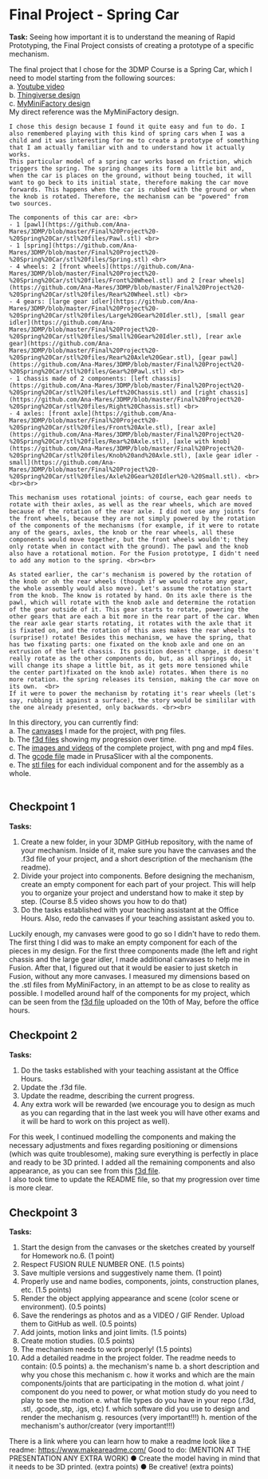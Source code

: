 # Final Project - Spring Car

<b>Task:</b> Seeing how important it is to understand the meaning of Rapid Prototyping, the
Final Project consists of creating a prototype of a specific mechanism.

The final project that I chose for the 3DMP Course is a Spring Car, which I need to model starting from the following sources: <br>
	a.	[Youtube video](https://www.youtube.com/watch?v=pX1OS6-TNw8&feature=youtu.be) <br>
	b.	[Thingiverse design](https://www.thingiverse.com/thing:3328754) <br>
	c.	[MyMiniFactory design](https://www.myminifactory.com/object/3d-print-dual-mode-spring-motor-rolling-chassis-26862) <br> 
	My direct reference was the MyMiniFactory design.
	
	I chose this design because I found it quite easy and fun to do. I also remembered playing with this kind of spring cars when I was a child and it was interesting for me to create a prototype of something that I am actually familiar with and to understand how it actually works.
	This particular model of a spring car works based on friction, which triggers the spring. The spring changes its form a little bit and, when the car is places on the ground, without being touched, it will want to go beck to its initial state, therefore making the car move forwards. This happens when the car is rubbed with the ground or when the knob is rotated. Therefore, the mechanism can be "powered" from two sources.
	
	The components of this car are: <br>
	- 1 [pawl](https://github.com/Ana-Mares/3DMP/blob/master/Final%20Project%20-%20Spring%20Car/stl%20files/Pawl.stl) <br>
	- 1 [spring](https://github.com/Ana-Mares/3DMP/blob/master/Final%20Project%20-%20Spring%20Car/stl%20files/Spring.stl) <br>
	- 4 wheels: 2 [front wheels](https://github.com/Ana-Mares/3DMP/blob/master/Final%20Project%20-%20Spring%20Car/stl%20files/Front%20Wheel.stl) and 2 [rear wheels](https://github.com/Ana-Mares/3DMP/blob/master/Final%20Project%20-%20Spring%20Car/stl%20files/Rear%20Wheel.stl) <br>
	- 4 gears: [large gear idler](https://github.com/Ana-Mares/3DMP/blob/master/Final%20Project%20-%20Spring%20Car/stl%20files/Large%20Gear%20Idler.stl), [small gear idler](https://github.com/Ana-Mares/3DMP/blob/master/Final%20Project%20-%20Spring%20Car/stl%20files/Small%20Gear%20Idler.stl), [rear axle gear](https://github.com/Ana-Mares/3DMP/blob/master/Final%20Project%20-%20Spring%20Car/stl%20files/Rear%20Axle%20Gear.stl), [gear pawl](https://github.com/Ana-Mares/3DMP/blob/master/Final%20Project%20-%20Spring%20Car/stl%20files/Gear%20Pawl.stl) <br>
	- 1 chassis made of 2 components: [left chassis](https://github.com/Ana-Mares/3DMP/blob/master/Final%20Project%20-%20Spring%20Car/stl%20files/Left%20Chassis.stl) and [right chassis](https://github.com/Ana-Mares/3DMP/blob/master/Final%20Project%20-%20Spring%20Car/stl%20files/Right%20Chassis.stl) <br>
	- 4 axles: [front axle](https://github.com/Ana-Mares/3DMP/blob/master/Final%20Project%20-%20Spring%20Car/stl%20files/Front%20Axle.stl), [rear axle](https://github.com/Ana-Mares/3DMP/blob/master/Final%20Project%20-%20Spring%20Car/stl%20files/Rear%20Axle.stl), [axle with knob](https://github.com/Ana-Mares/3DMP/blob/master/Final%20Project%20-%20Spring%20Car/stl%20files/Knob%20and%20Axle.stl), [axle gear idler - small](https://github.com/Ana-Mares/3DMP/blob/master/Final%20Project%20-%20Spring%20Car/stl%20files/Axle%20Gear%20Idler%20-%20Small.stl). <br><br><br>
	
	This mechanism uses rotational joints: of course, each gear needs to rotate with their axles, as well as the rear wheels, which are moved because of the rotation of the rear axle. I did not use any joints for the front wheels, because they are not simply powered by the rotation of the components of the mechanisms (for example, if it were to rotate any of the gears, axles, the knob or the rear wheels, all these components would move together, but the front wheels wouldn't; they only rotate when in contact with the ground). The pawl and the knob also have a rotational motion. For the Fusion prototype, I didn't need to add any motion to the spring. <br><br>
	
	As stated earlier, the car's mechanism is powered by the rotation of the knob or oh the rear wheels (though if we would rotate any gear, the whole assembly would also move). Let's assume the rotation start from the knob. The know is rotated by hand. On its axle there is the pawl, which will rotate with the knob axle and determine the rotation of the gear outside of it. This gear starts to rotate, powering the other gears that are each a bit more in the rear part of the car. When the rear axle gear starts rotating, it rotates with the axle that it is fixated on, and the rotation of this axes makes the rear wheels to (surprise!) rotate! Besides this mechanism, we have the spring, that has two fixating parts: one fixated on the knob axle and one on an extrusion of the left chassis. Its position doesn't change, it doesn't really rotate as the other components do, but, as all springs do, it will change its shape a little bit, as it gets more tensioned while the center part)fixated on the knob axle) rotates. When there is no more rotation. the spring releases its tension, making the car move on its own.  <br>
	If it were to power the mechanism by rotating it's rear wheels (let's say, rubbing it against a surface), the story would be simililar with the one already presented, only backwards. <br><br> 
	
In this directory, you can currently find: <br>
a. The [canvases](https://github.com/Ana-Mares/3DMP/tree/master/Final%20Project%20-%20Spring%20Car/Canvases) I made for the project, with png files. <br>
b. The [f3d files](https://github.com/Ana-Mares/3DMP/tree/master/Final%20Project%20-%20Spring%20Car/f3d%20files) showing my progression over time. <br>
c. The [images and videos](https://github.com/Ana-Mares/3DMP/tree/master/Final%20Project%20-%20Spring%20Car/Images%20%26%20Videos) of the complete project, with png and mp4 files.<br>
d. The [gcode file](https://github.com/Ana-Mares/3DMP/tree/master/Final%20Project%20-%20Spring%20Car/gcode%20files) made in PrusaSlicer with al the components.<br>
e. The [stl files](https://github.com/Ana-Mares/3DMP/tree/master/Final%20Project%20-%20Spring%20Car/stl%20files) for each individual component and for the assembly as a whole.  <br><br>

## Checkpoint 1
<b>Tasks:</b>
1. Create a new folder, in your 3DMP GitHub repository, with the name of your mechanism. Inside of it, make sure you have the canvases and the .f3d file of your project, and a short description of the mechanism (the readme).
2. Divide your project into components. Before designing the mechanism, create an empty component for each part of your project. This will help you to organize your project and understand how to make it step by step. (Course 8.5 video shows you how to do that)
3. Do the tasks established with your teaching assistant at the Office Hours. Also, redo the canvases if your teaching assistant asked you to.

Luckily enough, my canvases were good to go so I didn't have to redo them. 
The first thing I did was to make an empty component for each of the pieces in my design. For the first three components made (the left and right chassis and the large gear idler, I made additional canvases to help me in Fusion. After that, I figured out that it would be easier to just sketch in Fusion, without any more canvases. I measured my dimensions based on the .stl files from MyMiniFactory, in an attempt to be as close to reality as possible. I modelled around half of the components for my project, which can be seen from the [f3d file](https://github.com/Ana-Mares/3DMP/blob/master/Final%20Project%20-%20Spring%20Car/f3d%20files/Spring%20Car%20progress%2010.05.f3d) uploaded on the 10th of May, before the office hours. 

## Checkpoint 2
<b>Tasks:</b>
1. Do the tasks established with your teaching assistant at the Office Hours.
2. Update the .f3d file.
3. Update the readme, describing the current progress.
4. Any extra work will be rewarded (we encourage you to design as much as you can regarding that in the last week you will have other exams and it will be hard to work on this project as well). <br>

For this week, I continued modelling the components and making the necessary adjustments and fixes regarding positioning or dimensions (which was quite troublesome), making sure everything is perfectly in place and ready to be 3D printed. I added all the remaining components and also appearance, as you can see from this [f3d file](https://github.com/Ana-Mares/3DMP/blob/master/Final%20Project%20-%20Spring%20Car/f3d%20files/Spring%20Car%20progress%2018.05.f3d). <br>
I also took time to update the README file, so that my progression over time is more clear.

## Checkpoint 3
<b>Tasks:</b>
1. Start the design from the canvases or the sketches created by yourself for Homework no.6. (1 point)
2. Respect FUSION RULE NUMBER ONE. (1.5 points)
3. Save multiple versions and suggestively name them. (1 point)
4. Properly use and name bodies, components, joints, construction planes, etc. (1.5 points)
5. Render the object applying appearance and scene (color scene or environment). (0.5 points)
6. Save the renderings as photos and as a VIDEO / GIF Render. Upload them to GitHub as well. (0.5 points)
7. Add joints, motion links and joint limits. (1.5 points)
8. Create motion studies. (0.5 points)
9. The mechanism needs to work properly! (1.5 points)
10. Add a detailed readme in the project folder. The readme needs to
contain: (0.5 points)
	a. the mechanism's name
	b. a short description and why you chose this mechanism
	c. how it works and which are the main components/joints that are participating in the motion
	d. what joint / component do you need to power, or what motion study do you need to play to see the motion
	e. what file types do you have in your repo (.f3d, .stl, .gcode,.stp, .igs, etc)
	f. which software did you use to design and render the mechanism
	g. resources (very important!!!)
	h. mention of the mechanism's author/creator (very important!!!)
	
There is a link where you can learn how to make a readme look like a readme: https://www.makeareadme.com/
Good to do: (MENTION AT THE PRESENTATION ANY EXTRA WORK)
	● Create the model having in mind that it needs to be 3D printed.
(extra points)
	● Be creative! (extra points)
